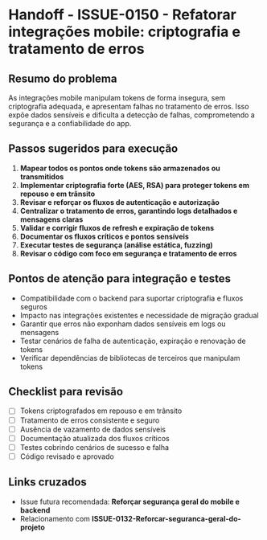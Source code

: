 # Handoff - ISSUE-0150 - Refatorar integrações mobile: criptografia e tratamento de erros

## Resumo do problema
As integrações mobile manipulam tokens de forma insegura, sem criptografia adequada, e apresentam falhas no tratamento de erros. Isso expõe dados sensíveis e dificulta a detecção de falhas, comprometendo a segurança e a confiabilidade do app.

## Passos sugeridos para execução
1. **Mapear todos os pontos onde tokens são armazenados ou transmitidos**
2. **Implementar criptografia forte (AES, RSA) para proteger tokens em repouso e em trânsito**
3. **Revisar e reforçar os fluxos de autenticação e autorização**
4. **Centralizar o tratamento de erros, garantindo logs detalhados e mensagens claras**
5. **Validar e corrigir fluxos de refresh e expiração de tokens**
6. **Documentar os fluxos críticos e pontos sensíveis**
7. **Executar testes de segurança (análise estática, fuzzing)**
8. **Revisar o código com foco em segurança e tratamento de erros**

## Pontos de atenção para integração e testes
- Compatibilidade com o backend para suportar criptografia e fluxos seguros
- Impacto nas integrações existentes e necessidade de migração gradual
- Garantir que erros não exponham dados sensíveis em logs ou mensagens
- Testar cenários de falha de autenticação, expiração e renovação de tokens
- Verificar dependências de bibliotecas de terceiros que manipulam tokens

## Checklist para revisão
- [ ] Tokens criptografados em repouso e em trânsito
- [ ] Tratamento de erros consistente e seguro
- [ ] Ausência de vazamento de dados sensíveis
- [ ] Documentação atualizada dos fluxos críticos
- [ ] Testes cobrindo cenários de sucesso e falha
- [ ] Código revisado e aprovado

## Links cruzados
- Issue futura recomendada: **Reforçar segurança geral do mobile e backend**
- Relacionamento com **ISSUE-0132-Reforcar-seguranca-geral-do-projeto**